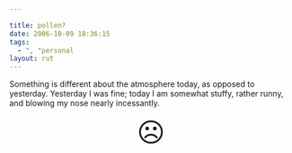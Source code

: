 ```yaml
---

title: pollen?
date: 2006-10-09 18:36:15
tags:
  - ", "personal
layout: rut
---
```


Something is different about the atmosphere today, as opposed to yesterday.  Yesterday I was fine; today I am somewhat stuffy, rather runny, and blowing my nose nearly incessantly. 

<p align="center"><font size="+6">&#x2639;</font></p>

